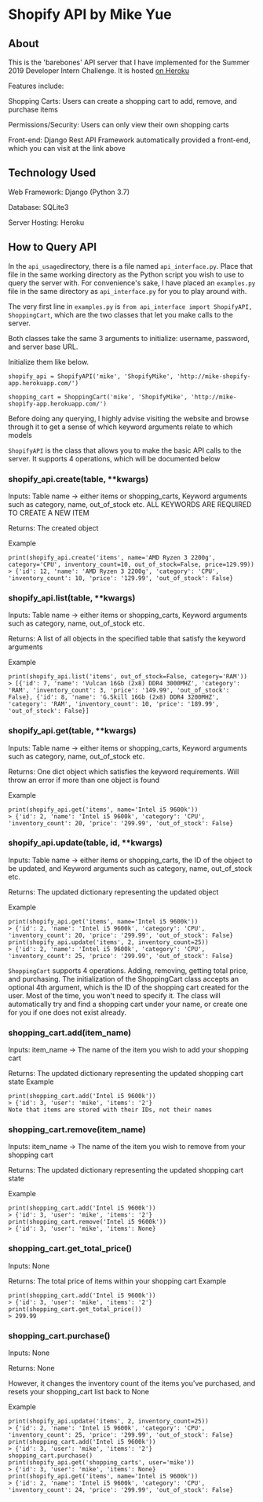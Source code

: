 # Shopify API by Mike Yue

## About
This is the 'barebones' API server that I have implemented for the Summer 2019 Developer Intern Challenge.
It is hosted [on Heroku](http://mike-shopify-app.herokuapp.com/)

Features include:

Shopping Carts: Users can create a shopping cart to add, remove, and purchase items

Permissions/Security: Users can only view their own shopping carts

Front-end: Django Rest API Framework automatically provided a front-end, which you can visit at the link above

## Technology Used
Web Framework: Django (Python 3.7)

Database: SQLite3

Server Hosting: Heroku

## How to Query API
In the `api_usage`directory, there is a file named `api_interface.py`. Place that file in the same working directory as the Python script you wish to use to query the server with. For convenience's sake, I have placed an `examples.py` file in the same directory as `api_interface.py` for you to play around with.

The very first line in `examples.py` is `from api_interface import ShopifyAPI, ShoppingCart`, which are the two classes that let you make calls to the server. 

Both classes take the same 3 arguments to initialize: username, password, and server base URL.

Initialize them like below.

`shopify_api = ShopifyAPI('mike', 'ShopifyMike', 'http://mike-shopify-app.herokuapp.com/')`

`shopping_cart = ShoppingCart('mike', 'ShopifyMike', 'http://mike-shopify-app.herokuapp.com/')`

Before doing any querying, I highly advise visiting the website and browse through it to get a sense of which keyword arguments relate to which models


`ShopifyAPI` is the class that allows you to make the basic API calls to the server. It supports 4 operations, which will be documented below

### shopify_api.create(table, **kwargs) 

Inputs: Table name -> either items or shopping_carts, Keyword arguments such as category, name, out_of_stock etc. ALL KEYWORDS ARE REQUIRED TO CREATE A NEW ITEM

Returns: The created object

Example
```
print(shopify_api.create('items', name='AMD Ryzen 3 2200g', category='CPU', inventory_count=10, out_of_stock=False, price=129.99))
> {'id': 12, 'name': 'AMD Ryzen 3 2200g', 'category': 'CPU', 'inventory_count': 10, 'price': '129.99', 'out_of_stock': False}
```


### shopify_api.list(table, **kwargs) 

Inputs: Table name -> either items or shopping_carts, Keyword arguments such as category, name, out_of_stock etc. 

Returns: A list of all objects in the specified table that satisfy the keyword arguments

Example
```
print(shopify_api.list('items', out_of_stock=False, category='RAM'))
> [{'id': 7, 'name': 'Vulcan 16Gb (2x8) DDR4 3000MHZ', 'category': 'RAM', 'inventory_count': 3, 'price': '149.99', 'out_of_stock': False}, {'id': 8, 'name': 'G.Skill 16Gb (2x8) DDR4 3200MHZ', 'category': 'RAM', 'inventory_count': 10, 'price': '189.99', 'out_of_stock': False}]
```

### shopify_api.get(table, **kwargs)

Inputs: Table name -> either items or shopping_carts, Keyword arguments such as category, name, out_of_stock etc. 

Returns: One dict object which satisfies the keyword requirements. Will throw an error if more than one object is found

Example
```
print(shopify_api.get('items', name='Intel i5 9600k'))
> {'id': 2, 'name': 'Intel i5 9600k', 'category': 'CPU', 'inventory_count': 20, 'price': '299.99', 'out_of_stock': False}
```

### shopify_api.update(table, id, **kwargs)

Inputs: Table name -> either items or shopping_carts, the ID of the object to be updated, and Keyword arguments such as category, name, out_of_stock etc. 

Returns: The updated dictionary representing the updated object

Example
```
print(shopify_api.get('items', name='Intel i5 9600k'))
> {'id': 2, 'name': 'Intel i5 9600k', 'category': 'CPU', 'inventory_count': 20, 'price': '299.99', 'out_of_stock': False}
print(shopify_api.update('items', 2, inventory_count=25))
> {'id': 2, 'name': 'Intel i5 9600k', 'category': 'CPU', 'inventory_count': 25, 'price': '299.99', 'out_of_stock': False}
```

`ShoppingCart` supports 4 operations. Adding, removing, getting total price, and purchasing. The initialization of the ShoppingCart class accepts an optional 4th argument, which is the ID of the shopping cart created for the user. Most of the time, you won't need to specify it. The class will automatically try and find a shopping cart under your name, or create one for you if one does not exist already.

### shopping_cart.add(item_name)

Inputs: item_name -> The name of the item you wish to add your shopping cart

Returns: The updated dictionary representing the updated shopping cart state
Example
```
print(shopping_cart.add('Intel i5 9600k'))
> {'id': 3, 'user': 'mike', 'items': '2'}
Note that items are stored with their IDs, not their names
```

### shopping_cart.remove(item_name)

Inputs: item_name -> The name of the item you wish to remove from your shopping cart

Returns: The updated dictionary representing the updated shopping cart state

Example
```
print(shopping_cart.add('Intel i5 9600k'))
> {'id': 3, 'user': 'mike', 'items': '2'}
print(shopping_cart.remove('Intel i5 9600k'))
> {'id': 3, 'user': 'mike', 'items': None}
```

### shopping_cart.get_total_price()

Inputs: None

Returns: The total price of items within your shopping cart
Example
```
print(shopping_cart.add('Intel i5 9600k'))
> {'id': 3, 'user': 'mike', 'items': '2'}
print(shopping_cart.get_total_price())
> 299.99
```

### shopping_cart.purchase()

Inputs: None

Returns: None

However, it changes the inventory count of the items you've purchased, and resets your shopping_cart list back to None

Example
```
print(shopify_api.update('items', 2, inventory_count=25))
> {'id': 2, 'name': 'Intel i5 9600k', 'category': 'CPU', 'inventory_count': 25, 'price': '299.99', 'out_of_stock': False}
print(shopping_cart.add('Intel i5 9600k'))
> {'id': 3, 'user': 'mike', 'items': '2'}
shopping_cart.purchase()
print(shopify_api.get('shopping_carts', user='mike'))
> {'id': 3, 'user': 'mike', 'items': None}
print(shopify_api.get('items', name='Intel i5 9600k'))
> {'id': 2, 'name': 'Intel i5 9600k', 'category': 'CPU', 'inventory_count': 24, 'price': '299.99', 'out_of_stock': False}
```



